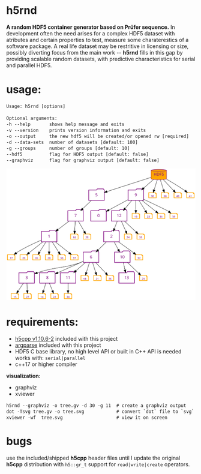 # **h5rnd**
**A random HDF5 container generator based on Prüfer sequence.** In development often the need arises for a complex HDF5 dataset with atributes and certain properties to test, measure some charaterestics of a software package. A real life dataset may be restritive in licensing or size, possibly diverting focus from the main work -- **h5rnd** fills in this gap by providing scalable random datasets, with predictive characteristics for serial and parallel HDF5.

# usage:
```
Usage: h5rnd [options] 

Optional arguments:
-h --help       shows help message and exits
-v --version    prints version information and exits
-o --output     the new hdf5 will be created/or opened rw [required]
-d --data-sets  number of datasets [default: 100]
-g --groups     number of groups [default: 10]
--hdf5          flag for HDF5 output [default: false]
--graphviz      flag for graphviz output [default: false]
```

![example output](images/tree.svg)

# requirements:

- [h5cpp v1.10.6-2](http://h5cpp.org) included with this project
- [argparse](https://github.com/p-ranav/argparse)  included with this project
- HDF5 C base library, no high level API or built in C++ API is needed works with:  `serial|parallel`
- c++17 or higher compiler

**visualization:**

- graphviz
- xviewer

```
h5rnd --graphviz -o tree.gv -d 30 -g 11  # create a graphviz output
dot -Tsvg tree.gv -o tree.svg            # convert `dot` file to `svg`
xviewer -wf  tree.svg                    # view it on screen
```

# bugs
use the included/shipped **h5cpp** header files until I update the original **h5cpp** distribution with `h5::gr_t` support for `read|write|create` operators.